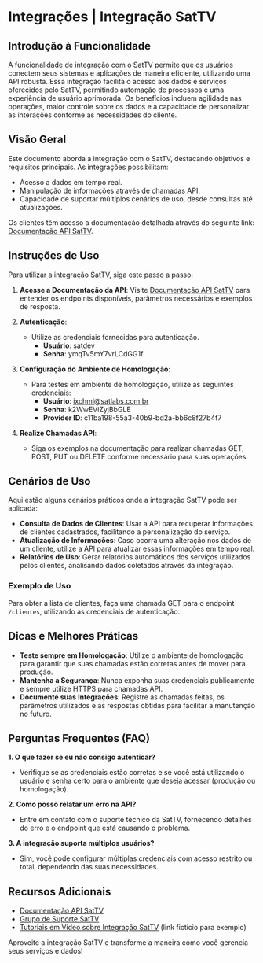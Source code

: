 # Integrações | Integração SatTV

## Introdução à Funcionalidade
A funcionalidade de integração com o SatTV permite que os usuários conectem seus sistemas e aplicações de maneira eficiente, utilizando uma API robusta. Essa integração facilita o acesso aos dados e serviços oferecidos pelo SatTV, permitindo automação de processos e uma experiência de usuário aprimorada. Os benefícios incluem agilidade nas operações, maior controle sobre os dados e a capacidade de personalizar as interações conforme as necessidades do cliente.

## Visão Geral
Este documento aborda a integração com o SatTV, destacando objetivos e requisitos principais. As integrações possibilitam:

- Acesso a dados em tempo real.
- Manipulação de informações através de chamadas API.
- Capacidade de suportar múltiplos cenários de uso, desde consultas até atualizações.

Os clientes têm acesso a documentação detalhada através do seguinte link: [Documentação API SatTV](http://apidoc.sattvgo.com.br/index.html).

## Instruções de Uso
Para utilizar a integração SatTV, siga este passo a passo:

1. **Acesse a Documentação da API**: Visite [Documentação API SatTV](http://apidoc.sattvgo.com.br/index.html) para entender os endpoints disponíveis, parâmetros necessários e exemplos de resposta.

2. **Autenticação**:
   - Utilize as credenciais fornecidas para autenticação.
     - **Usuário**: satdev
     - **Senha**: ymqTv5mY7vrLCdGG1f

3. **Configuração do Ambiente de Homologação**:
   - Para testes em ambiente de homologação, utilize as seguintes credenciais:
     - **Usuário**: ixchml@satlabs.com.br
     - **Senha**: k2WwEViZyjBbGLE
     - **Provider ID**: c11ba198-55a3-40b9-bd2a-bb6c8f27b4f7

4. **Realize Chamadas API**:
   - Siga os exemplos na documentação para realizar chamadas GET, POST, PUT ou DELETE conforme necessário para suas operações.

## Cenários de Uso
Aqui estão alguns cenários práticos onde a integração SatTV pode ser aplicada:

- **Consulta de Dados de Clientes**: Usar a API para recuperar informações de clientes cadastrados, facilitando a personalização do serviço.
- **Atualização de Informações**: Caso ocorra uma alteração nos dados de um cliente, utilize a API para atualizar essas informações em tempo real.
- **Relatórios de Uso**: Gerar relatórios automáticos dos serviços utilizados pelos clientes, analisando dados coletados através da integração.
  
### Exemplo de Uso
Para obter a lista de clientes, faça uma chamada GET para o endpoint `/clientes`, utilizando as credenciais de autenticação.

## Dicas e Melhores Práticas
- **Teste sempre em Homologação**: Utilize o ambiente de homologação para garantir que suas chamadas estão corretas antes de mover para produção.
- **Mantenha a Segurança**: Nunca exponha suas credenciais publicamente e sempre utilize HTTPS para chamadas API.
- **Documente suas Integrações**: Registre as chamadas feitas, os parâmetros utilizados e as respostas obtidas para facilitar a manutenção no futuro.

## Perguntas Frequentes (FAQ)

**1. O que fazer se eu não consigo autenticar?**
   - Verifique se as credenciais estão corretas e se você está utilizando o usuário e senha certo para o ambiente que deseja acessar (produção ou homologação).

**2. Como posso relatar um erro na API?**
   - Entre em contato com o suporte técnico da SatTV, fornecendo detalhes do erro e o endpoint que está causando o problema.

**3. A integração suporta múltiplos usuários?**
   - Sim, você pode configurar múltiplas credenciais com acesso restrito ou total, dependendo das suas necessidades.

## Recursos Adicionais
- [Documentação API SatTV](http://apidoc.sattvgo.com.br/index.html)
- [Grupo de Suporte SatTV](mailto:suporte@sattv.com.br)
- [Tutoriais em Vídeo sobre Integração SatTV](https://www.youtube.com/playlist?list=PLXo… ) (link fictício para exemplo)

Aproveite a integração SatTV e transforme a maneira como você gerencia seus serviços e dados!